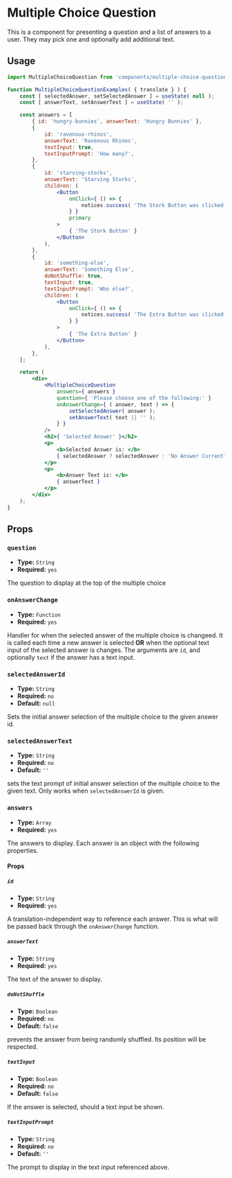 # Multiple Choice Question

This is a component for presenting a question and a list of answers to a user. They may pick one and optionally add additional text.

## Usage

```jsx
import MultipleChoiceQuestion from 'components/multiple-choice-question';

function MultipleChoiceQuestionExamples( { translate } ) {
	const [ selectedAnswer, setSelectedAnswer ] = useState( null );
	const [ answerText, setAnswerText ] = useState( '' );

	const answers = [
		{ id: 'hungry-bunnies', answerText: 'Hungry Bunnies' },
		{
			id: 'ravenous-rhinos',
			answerText: 'Ravenous Rhinos',
			textInput: true,
			textInputPrompt: 'How many?',
		},
		{
			id: 'starving-storks',
			answerText: 'Starving Storks',
			children: (
				<Button
					onClick={ () => {
						notices.success( 'The Stork Button was clicked', { duration: 5000 } );
					} }
					primary
				>
					{ 'The Stork Button' }
				</Button>
			),
		},
		{
			id: 'something-else',
			answerText: 'Something Else',
			doNotShuffle: true,
			textInput: true,
			textInputPrompt: 'Who else?',
			children: (
				<Button
					onClick={ () => {
						notices.success( 'The Extra Button was clicked', { duration: 5000 } );
					} }
				>
					{ 'The Extra Button' }
				</Button>
			),
		},
	];

	return (
		<div>
			<MultipleChoiceQuestion
				answers={ answers }
				question={ 'Please choose one of the following:' }
				onAnswerChange={ ( answer, text ) => {
					setSelectedAnswer( answer );
					setAnswerText( text || '' );
				} }
			/>
			<h2>{ 'Selected Answer' }</h2>
			<p>
				<b>Selected Answer is: </b>
				{ selectedAnswer ? selectedAnswer : 'No Answer Currently Selected' }
			</p>
			<p>
				<b>Answer Text is: </b>
				{ answerText }
			</p>
		</div>
	);
}
```

## Props

### `question`

- **Type:** `String`
- **Required:** `yes`

The question to display at the top of the multiple choice

### `onAnswerChange`

- **Type:** `Function`
- **Required:** `yes`

Handler for when the selected answer of the multiple choice is changeed. It is called each time a new answer is selected **OR** when the optional text input of the selected answer is changes. The arguments are `id`, and optionally `text` if the answer has a text input.

### `selectedAnswerId`

- **Type:** `String`
- **Required:** `no`
- **Default:** `null`

Sets the initial answer selection of the multiple choice to the given answer id.

### `selectedAnswerText`

- **Type:** `String`
- **Required:** `no`
- **Default:** `''`

sets the text prompt of initial answer selection of the multiple choice to the given text. Only works when `selectedAnswerId` is given.

### `answers`

- **Type:** `Array`
- **Required:** `yes`

The answers to display. Each answer is an object with the following properties.

#### Props

##### `id`

- **Type:** `String`
- **Required:** `yes`

A translation-independent way to reference each answer. This is what will be passed back through the `onAnswerChange` function.

##### `answerText`

- **Type:** `String`
- **Required:** `yes`

The text of the answer to display.

##### `doNotShuffle`

- **Type:** `Boolean`
- **Required:** `no`
- **Default:** `false`

prevents the answer from being randomly shuffled. Its position will be respected.

##### `textInput`

- **Type:** `Boolean`
- **Required:** `no`
- **Default:** `false`

If the answer is selected, should a text input be shown.

##### `textInputPrompt`

- **Type:** `String`
- **Required:** `no`
- **Default:** `''`

The prompt to display in the text input referenced above.
